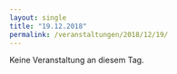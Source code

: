 ```yaml
---
layout: single
title: "19.12.2018"
permalink: /veranstaltungen/2018/12/19/
---
```


Keine Veranstaltung an diesem Tag.
